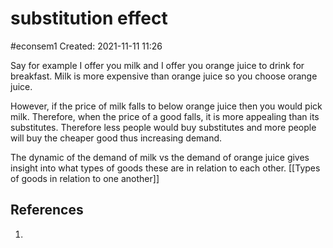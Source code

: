 # substitution effect
#econsem1 
Created: 2021-11-11 11:26

Say for example I offer you milk and I offer you orange juice to drink for breakfast. Milk is more expensive than orange juice so you choose orange juice.

However, if the price of milk falls to below orange juice then you would pick milk. Therefore, when the price of a good falls, it is more appealing than its substitutes. Therefore less people would buy substitutes and more people will buy the cheaper good thus increasing demand. 

The dynamic of the demand of milk vs the demand of orange juice gives insight into what types of goods these are in relation to each other. [[Types of goods in relation to one another]]

## References
1. 